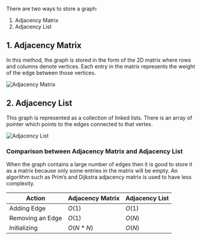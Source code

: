 There are two ways to store a graph:

1. Adjacency Matrix
2. Adjacency List

## 1. Adjacency Matrix

In this method, the graph is stored in the form of the 2D matrix where rows and columns denote vertices. Each entry in the matrix represents the weight of the edge between those vertices.

![Adjacency Matrix](media/adjacency_mat1.jpg)

## 2. Adjacency List

  

This graph is represented as a collection of linked lists. There is an array of pointer which points to the edges connected to that vertex.

  

![Adjacency List](media/adjacency_list.jpg)

### Comparison between Adjacency Matrix and Adjacency List

When the graph contains a large number of edges then it is good to store it as a matrix because only some entries in the matrix will be empty. An algorithm such as Prim’s and Dijkstra adjacency matrix is used to have less complexity.

|Action |Adjacency Matrix|Adjacency List|
|---|---|---|
|Adding Edge |$O(1)$|$O(1)$|
|Removing an Edge |$O(1)$|$O(N)$|
|Initializing|$O(N*N)$|$O(N)$|



